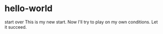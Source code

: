 # hello-world
start over
This is my new start. Now I'll try to play on my own conditions. Let it succeed.
